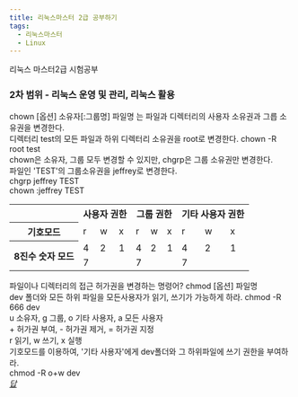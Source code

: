 ```yaml
---
title: 리눅스마스터 2급 공부하기
tags:
  - 리눅스마스터
  - Linux
---
```

리눅스 마스터2급 시험공부<br>

<script src="{{ site.baseurl }}/theme/js/linux-master.js"></script>
<link rel="stylesheet" href="{{ site.baseurl }}/theme/css/linux-master.css">

<!--more-->
### 2차 범위 - 리눅스 운영 및 관리, 리눅스 활용
<div class="card">
  <div class="card-body">
    <span class="creep">
      <span class="hidra burrow">chown [옵션] 소유자[:그룹명] 파일명</span>
    </span>
    는 파일과 디렉터리의 사용자 소유권과 그릅 소유권을 변경한다.
  </div>
</div>
<div class="card">
  <div class="card-body">
    디렉터리 test의 모든 파일과 하위 디렉터리 소유권을 root로 변경한다.
    <span class="creep">
      <span class="hidra burrow">chown -R root test</span>
    </span>
  </div>
</div>
<div class="card">
  <div class="card-body">
    <span>chown은 소유자, 그룹 모두 변경할 수 있지만, chgrp은 그룹 소유권만 변경한다.</span><br/>
    <span>파일인 'TEST'의 그룹소유권을 jeffrey로 변경한다.</span><br/>
    <span class="creep">
      <span class="hidra burrow">chgrp jeffrey TEST</span><br/>
      <span class="hidra burrow">chown :jeffrey TEST</span>
    </span>
  </div>
</div>
<div class="card">
  <div class="card-body">
    <table>
      <tr>
        <th></th>
        <th colspan="3">사용자 권한</th>
        <th colspan="3">그룹 권한</th>
        <th colspan="3">기타 사용자 권한</th>
      </tr>
      <tr>
        <th>기호모드</th>
        <td>r</td>
        <td>w</td>
        <td>x</td>
        <td>r</td>
        <td>w</td>
        <td>x</td>
        <td>r</td>
        <td>w</td>
        <td>x</td>
      </tr>
      <tr>
        <th rowspan="2">8진수 숫자 모드</th>
        <td>4</td>
        <td>2</td>
        <td>1</td>
        <td>4</td>
        <td>2</td>
        <td>1</td>
        <td>4</td>
        <td>2</td>
        <td>1</td>
      </tr>
        <td colspan="3">7</td>
        <td colspan="3">7</td>
        <td colspan="3">7</td>
      </tr>
    </table>
  </div>
</div>
<div class="card">
  <div class="card-body">
    <span>파일이나 디렉터리의 접근 허가권을 변경하는 명령어?
      <span class="creep">
        <span class="hidra burrow">chmod [옵션] 파일명</span>
      </span>
    </span><br/>
    <span>dev 폴더와 모든 하위 파일을 모든사용자가 읽기, 쓰기가 가능하게 하라.
      <span class="creep">
        <span class="hidra burrow">chmod -R 666 dev</span>
      </span>
    </span><br/>
    <span>
      <span>u 소유자, g 그룹, o 기타 사용자, a 모든 사용자</span><br/>
      <span>+ 허가권 부여, - 허가권 제거, = 허가권 지정</span><br/>
      <span>r 읽기, w 쓰기, x 실행</span><br/>
      <span>기호모드를 이용하여, '기타 사용자'에게 dev폴더와 그 하위파일에 쓰기 권한을 부여하라.</span><br/>
      <span class="creep">
        <span class="hidra burrow">chmod -R o+w dev</span>
      </span>
    </span><br/>
  </div>
</div>

<a href="javascript:" class="float" onclick="linuxMasterFn()">
  <i class="fa fa-plus my-float">답</i>
</a>


